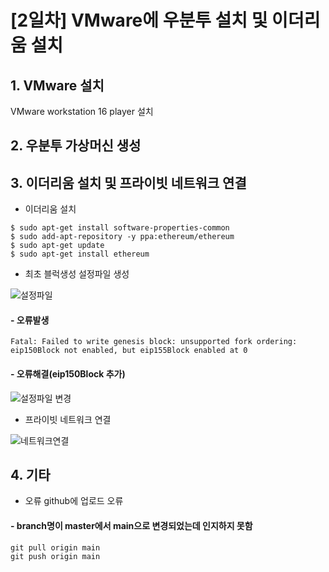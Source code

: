 # [2일차] VMware에 우분투 설치 및 이더리움 설치

## 1. VMware 설치
VMware workstation 16 player 설치

## 2. 우분투 가상머신 생성

## 3. 이더리움 설치 및 프라이빗 네트워크 연결
* 이더리움 설치
```
$ sudo apt-get install software-properties-common
$ sudo add-apt-repository -y ppa:ethereum/ethereum
$ sudo apt-get update
$ sudo apt-get install ethereum
```
* 최초 블럭생성 설정파일 생성
<!--image-->
![설정파일](https://user-images.githubusercontent.com/77226745/104475658-b31ede00-5602-11eb-83a7-76bbaa0c166d.PNG)
#### - 오류발생
 ```
 Fatal: Failed to write genesis block: unsupported fork ordering: eip150Block not enabled, but eip155Block enabled at 0
 ```
#### - 오류해결(eip150Block 추가)
![설정파일 변경](https://user-images.githubusercontent.com/77226745/104475658-b31ede00-5602-11eb-83a7-76bbaa0c166d.PNG)
* 프라이빗 네트워크 연결
<!--image-->
![네트워크연결](https://user-images.githubusercontent.com/77226745/104475722-c631ae00-5602-11eb-9d47-16e1b29c8dfa.PNG)

## 4. 기타
* 오류 github에 업로드 오류
#### - branch명이 master에서 main으로 변경되었는데 인지하지 못함
```
git pull origin main
git push origin main
```
